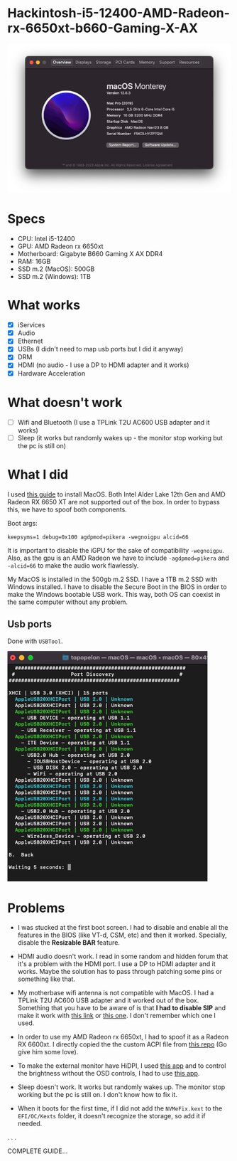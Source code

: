 # Hackintosh-i5-12400-AMD-Radeon-rx-6650xt-b660-Gaming-X-AX

![Hackintosh-i5-12400-AMD-Radeon-rx-6650xt-b660-Gaming-X-AX](images/specs.png)

# Specs

- CPU: Intel i5-12400
- GPU: AMD Radeon rx 6650xt
- Motherboard: Gigabyte B660 Gaming X AX DDR4
- RAM: 16GB
- SSD m.2 (MacOS): 500GB
- SSD m.2 (Windows): 1TB

# What works

- [x] iServices
- [x] Audio
- [x] Ethernet
- [x] USBs (I didn't need to map usb ports but I did it anyway)
- [x] DRM
- [x] HDMI (no audio - I use a DP to HDMI adapter and it works)
- [x] Hardware Acceleration

# What doesn't work

- [ ] Wifi and Bluetooth (I use a TPLink T2U AC600 USB adapter and it works)
- [ ] Sleep (it works but randomly wakes up - the monitor stop working but the pc is still on)

# What I did

I used [this guide](https://www.reddit.com/r/hackintosh/comments/sp1zgv/opencore_alder_lake_12thgen_intel_hackintosh/) to install MacOS. Both Intel Alder Lake 12th Gen and AMD Radeon RX 6650 XT are not supported out of the box. In order to bypass this, we have to spoof both components.

Boot args:

```
keepsyms=1 debug=0x100 agdpmod=pikera -wegnoigpu alcid=66
```

It is important to disable the iGPU for the sake of compatibility `-wegnoigpu`. Also, as the gpu is an AMD Radeon we have to include `-agdpmod=pikera` and `-alcid=66` to make the audio work flawlessly.

My MacOS is installed in the 500gb m.2 SSD. I have a 1TB m.2 SSD with Windows installed. I have to disable the Secure Boot in the BIOS in order to make the Windows bootable USB work. This way, both OS can coexist in the same computer without any problem.

## Usb ports

Done with `USBTool`.

![USBTool](images/ports.png)

# Problems

- I was stucked at the first boot screen. I had to disable and enable all the features in the BIOS (like VT-d, CSM, etc) and then it worked. Specially, disable the **Resizable BAR** feature.

- HDMI audio doesn't work. I read in some random and hidden forum that it's a problem with the HDMI port. I use a DP to HDMI adapter and it works. Maybe the solution has to pass through patching some pins or something like that.

- My motherbase wifi antenna is not compatible with MacOS. I had a TPLink T2U AC600 USB adapter and it worked out of the box. Something that you have to be aware of is that **I had to disable SIP** and make it work with [this link](https://github.com/chris1111/Wireless-USB-Adapter) or [this one](https://github.com/chris1111/D-LinkUtility-Package). I don't remember which one I used.

- In order to use my AMD Radeon rx 6650xt, I had to spoof it as a Radeon RX 6600xt. I directly copied the the custom ACPI file from [this repo](https://github.com/corot2a/Hackintosh-12700KF-B660M-MORTAR-6650XT/blob/main/EFI/OC/ACPI/SSDT-6650XT.aml) (Go give him some love).

- To make the external monitor have HiDPI, I used [this app](https://github.com/usr-sse2/RDM) and to control the brightness without the OSD controls, I had to use [this app](https://github.com/MonitorControl/MonitorControl).

- Sleep doesn't work. It works but randomly wakes up. The monitor stop working but the pc is still on. I don't know how to fix it.

- When it boots for the first time, if I did not add the `NVMeFix.kext` to the `EFI/OC/Kexts` folder, it doesn't recognize the storage, so add it if needed.

.
.
.

COMPLETE GUIDE...
